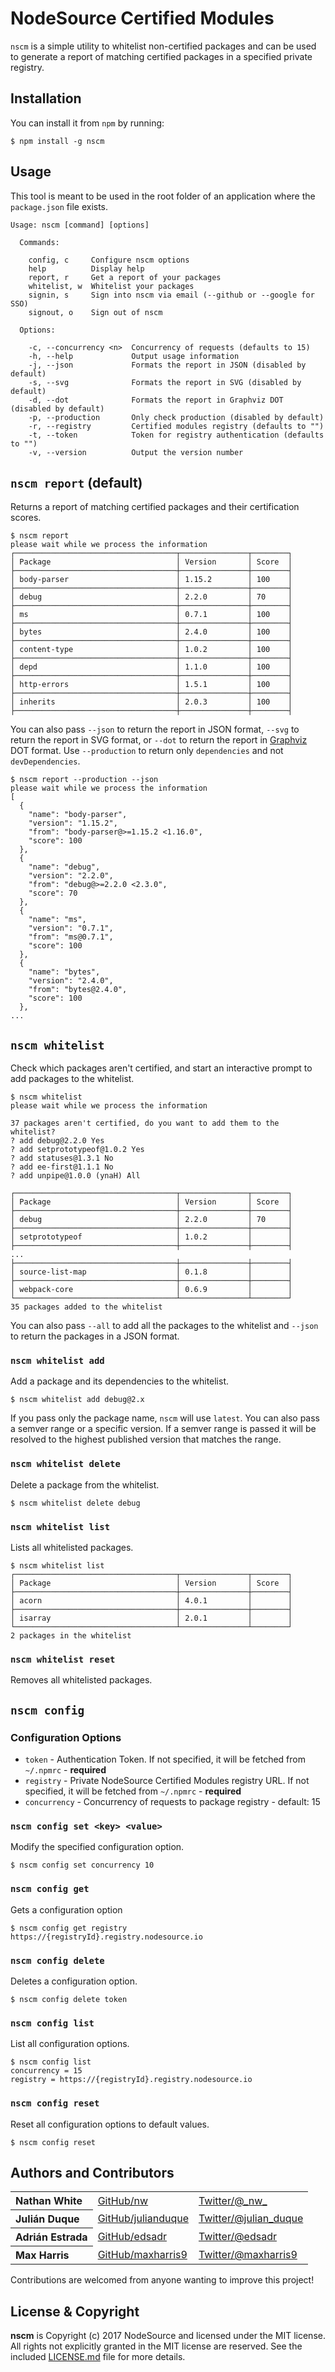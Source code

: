 
# NodeSource Certified Modules

`nscm` is a simple utility to whitelist non-certified packages and can be used to generate a report of matching certified packages in a specified private registry.

## Installation

You can install it from `npm` by running:

```
$ npm install -g nscm
```

## Usage

This tool is meant to be used in the root folder of an application where the `package.json` file exists.

```
Usage: nscm [command] [options]

  Commands:

    config, c     Configure nscm options
    help          Display help
    report, r     Get a report of your packages
    whitelist, w  Whitelist your packages
    signin, s     Sign into nscm via email (--github or --google for SSO)
    signout, o    Sign out of nscm

  Options:

    -c, --concurrency <n>  Concurrency of requests (defaults to 15)
    -h, --help             Output usage information
    -j, --json             Formats the report in JSON (disabled by default)
    -s, --svg              Formats the report in SVG (disabled by default)
    -d, --dot              Formats the report in Graphviz DOT (disabled by default)
    -p, --production       Only check production (disabled by default)
    -r, --registry         Certified modules registry (defaults to "")
    -t, --token            Token for registry authentication (defaults to "")
    -v, --version          Output the version number
```

## `nscm report` (default)

Returns a report of matching certified packages and their certification scores.

```
$ nscm report
please wait while we process the information
┌────────────────────────────────────┬───────────────┬────────┐
│ Package                            │ Version       │ Score  │
├────────────────────────────────────┼───────────────┼────────┤
│ body-parser                        │ 1.15.2        │ 100    │
├────────────────────────────────────┼───────────────┼────────┤
│ debug                              │ 2.2.0         │ 70     │
├────────────────────────────────────┼───────────────┼────────┤
│ ms                                 │ 0.7.1         │ 100    │
├────────────────────────────────────┼───────────────┼────────┤
│ bytes                              │ 2.4.0         │ 100    │
├────────────────────────────────────┼───────────────┼────────┤
│ content-type                       │ 1.0.2         │ 100    │
├────────────────────────────────────┼───────────────┼────────┤
│ depd                               │ 1.1.0         │ 100    │
├────────────────────────────────────┼───────────────┼────────┤
│ http-errors                        │ 1.5.1         │ 100    │
├────────────────────────────────────┼───────────────┼────────┤
│ inherits                           │ 2.0.3         │ 100    │
├────────────────────────────────────┼───────────────┼────────┤
```

You can also pass `--json` to return the report in JSON format,
`--svg` to return the report in SVG format, or
`--dot` to return the report in [Graphviz][] DOT format.
Use `--production` to return only `dependencies` and not `devDependencies`.

[Graphviz]: http://www.graphviz.org/

```
$ nscm report --production --json
please wait while we process the information
[
  {
    "name": "body-parser",
    "version": "1.15.2",
    "from": "body-parser@>=1.15.2 <1.16.0",
    "score": 100
  },
  {
    "name": "debug",
    "version": "2.2.0",
    "from": "debug@>=2.2.0 <2.3.0",
    "score": 70
  },
  {
    "name": "ms",
    "version": "0.7.1",
    "from": "ms@0.7.1",
    "score": 100
  },
  {
    "name": "bytes",
    "version": "2.4.0",
    "from": "bytes@2.4.0",
    "score": 100
  },
...
```

## `nscm whitelist`

Check which packages aren't certified, and start an interactive prompt to add packages to the whitelist.

```
$ nscm whitelist
please wait while we process the information

37 packages aren't certified, do you want to add them to the whitelist?
? add debug@2.2.0 Yes
? add setprototypeof@1.0.2 Yes
? add statuses@1.3.1 No
? add ee-first@1.1.1 No
? add unpipe@1.0.0 (ynaH) All

┌────────────────────────────────────┬───────────────┬────────┐
│ Package                            │ Version       │ Score  │
├────────────────────────────────────┼───────────────┼────────┤
│ debug                              │ 2.2.0         │ 70     │
├────────────────────────────────────┼───────────────┼────────┤
│ setprototypeof                     │ 1.0.2         │        │
├────────────────────────────────────┼───────────────┼────────┤
...
├────────────────────────────────────┼───────────────┼────────┤
│ source-list-map                    │ 0.1.8         │        │
├────────────────────────────────────┼───────────────┼────────┤
│ webpack-core                       │ 0.6.9         │        │
└────────────────────────────────────┴───────────────┴────────┘
35 packages added to the whitelist
```

You can also pass `--all` to add all the packages to the whitelist and `--json` to return the packages in a JSON format.

### `nscm whitelist add`

Add a package and its dependencies to the whitelist.

```
$ nscm whitelist add debug@2.x
```

If you pass only the package name, `nscm` will use `latest`.  You can also pass a semver range or a specific version. If a semver range is passed it will be resolved to the highest published version that matches the range.

### `nscm whitelist delete`

Delete a package from the whitelist.

```
$ nscm whitelist delete debug
```

### `nscm whitelist list`

Lists all whitelisted packages.

```
$ nscm whitelist list
┌────────────────────────────────────┬───────────────┬────────┐
│ Package                            │ Version       │ Score  │
├────────────────────────────────────┼───────────────┼────────┤
│ acorn                              │ 4.0.1         │        │
├────────────────────────────────────┼───────────────┼────────┤
│ isarray                            │ 2.0.1         │        │
└────────────────────────────────────┴───────────────┴────────┘
2 packages in the whitelist
```
### `nscm whitelist reset`

Removes all whitelisted packages.

## `nscm config`

### Configuration Options

* `token` - Authentication Token. If not specified, it will be fetched from `~/.npmrc` - **required**
* `registry` - Private NodeSource Certified Modules registry URL. If not specified, it will be fetched from `~/.npmrc` - **required**
* `concurrency` - Concurrency of requests to package registry - default: 15

### `nscm config set <key> <value>`

Modify the specified configuration option.

```
$ nscm config set concurrency 10
```

### `nscm config get`

Gets a configuration option

```
$ nscm config get registry
https://{registryId}.registry.nodesource.io
```

### `nscm config delete`

Deletes a configuration option.

```
$ nscm config delete token
```

### `nscm config list`

List all configuration options.

```
$ nscm config list
concurrency = 15
registry = https://{registryId}.registry.nodesource.io
```

### `nscm config reset`

Reset all configuration options to default values.

```
$ nscm config reset
```

## Authors and Contributors

<table><tbody>
<tr><th align="left">Nathan White</th><td><a href="https://github.com/nw">GitHub/nw</a></td><td><a href="http://twitter.com/_nw_">Twitter/@_nw_</a></td></tr>
<tr><th align="left">Julián Duque</th><td><a href="https://github.com/julianduque">GitHub/julianduque</a></td><td><a href="http://twitter.com/julian_duque">Twitter/@julian_duque</a></td></tr>
<tr><th align="left">Adrián Estrada</th><td><a href="https://github.com/edsadr">GitHub/edsadr</a></td><td><a href="http://twitter.com/edsadr">Twitter/@edsadr</a></td></tr>
<tr><th align="left">Max Harris</th><td><a href="https://github.com/maxharris9">GitHub/maxharris9</a></td><td><a href="http://twitter.com/maxharris9">Twitter/@maxharris9</a></td></tr>
</tbody></table>

Contributions are welcomed from anyone wanting to improve this project!

## License & Copyright

**nscm** is Copyright (c) 2017 NodeSource and licensed under the MIT license. All rights not explicitly granted in the MIT license are reserved. See the included [LICENSE.md](https://github.com/nodesource/nscm/blob/master/LICENSE.md) file for more details.
